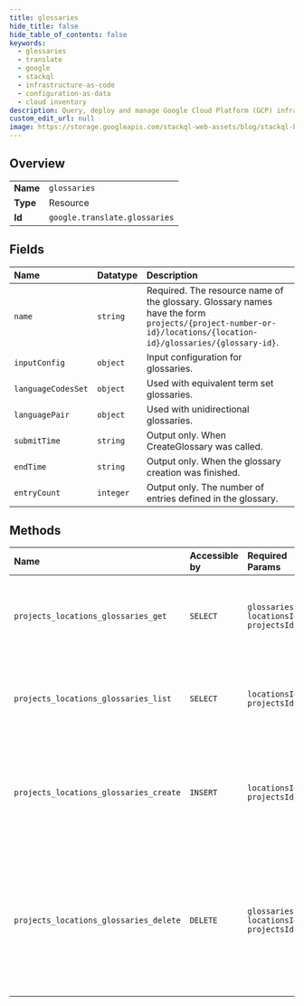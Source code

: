 ```yaml
---
title: glossaries
hide_title: false
hide_table_of_contents: false
keywords:
  - glossaries
  - translate
  - google    
  - stackql
  - infrastructure-as-code
  - configuration-as-data
  - cloud inventory
description: Query, deploy and manage Google Cloud Platform (GCP) infrastructure and resources using SQL
custom_edit_url: null
image: https://storage.googleapis.com/stackql-web-assets/blog/stackql-blog-post-featured-image.png
---
```

  
    

## Overview
<table><tbody>
<tr><td><b>Name</b></td><td><code>glossaries</code></td></tr>
<tr><td><b>Type</b></td><td>Resource</td></tr>
<tr><td><b>Id</b></td><td><code>google.translate.glossaries</code></td></tr>
</tbody></table>

## Fields
| Name | Datatype | Description |
|:-----|:---------|:------------|
| `name` | `string` | Required. The resource name of the glossary. Glossary names have the form `projects/{project-number-or-id}/locations/{location-id}/glossaries/{glossary-id}`. |
| `inputConfig` | `object` | Input configuration for glossaries. |
| `languageCodesSet` | `object` | Used with equivalent term set glossaries. |
| `languagePair` | `object` | Used with unidirectional glossaries. |
| `submitTime` | `string` | Output only. When CreateGlossary was called. |
| `endTime` | `string` | Output only. When the glossary creation was finished. |
| `entryCount` | `integer` | Output only. The number of entries defined in the glossary. |
## Methods
| Name | Accessible by | Required Params | Description |
|:-----|:--------------|:----------------|:------------|
| `projects_locations_glossaries_get` | `SELECT` | `glossariesId, locationsId, projectsId` | Gets a glossary. Returns NOT_FOUND, if the glossary doesn't exist. |
| `projects_locations_glossaries_list` | `SELECT` | `locationsId, projectsId` | Lists glossaries in a project. Returns NOT_FOUND, if the project doesn't exist. |
| `projects_locations_glossaries_create` | `INSERT` | `locationsId, projectsId` | Creates a glossary and returns the long-running operation. Returns NOT_FOUND, if the project doesn't exist. |
| `projects_locations_glossaries_delete` | `DELETE` | `glossariesId, locationsId, projectsId` | Deletes a glossary, or cancels glossary construction if the glossary isn't created yet. Returns NOT_FOUND, if the glossary doesn't exist. |
